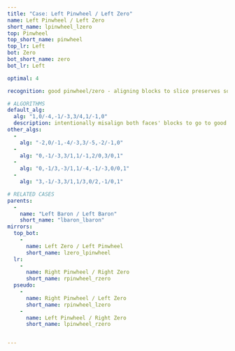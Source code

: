 ```yaml
---
title: "Case: Left Pinwheel / Left Zero"
name: Left Pinwheel / Left Zero
short_name: lpinwheel_lzero
top: Pinwheel
top_short_name: pinwheel
top_lr: Left
bot: Zero
bot_short_name: zero
bot_lr: Left

optimal: 4

recognition: good pinwheel/zero - aligning blocks to slice preserves squareshape

# ALGORITHMS
default_alg:
  alg: "1,0/-4,-1/-3,3/4,1/-1,0"
  description: intentionally misalign both faces' blocks to go to good baron/baron
other_algs:
  -
    alg: "-2,0/-1,-4/-3,3/-5,-2/-1,0"
  -
    alg: "0,-1/-3,3/1,1/-1,2/0,3/0,1"
  -
    alg: "0,-1/3,-3/1,1/-4,-1/-3,0/0,1"
  -
    alg: "3,-1/-3,3/1,1/3,0/2,-1/0,1"

# RELATED CASES
parents:
  -
    name: "Left Baron / Left Baron"
    short_name: "lbaron_lbaron"
mirrors:
  top_bot:
    -
      name: Left Zero / Left Pinwheel
      short_name: lzero_lpinwheel
  lr:
    -
      name: Right Pinwheel / Right Zero
      short_name: rpinwheel_rzero
  pseudo:
    -
      name: Right Pinwheel / Left Zero
      short_name: rpinwheel_lzero
    -
      name: Left Pinwheel / Right Zero
      short_name: lpinwheel_rzero


---
```


